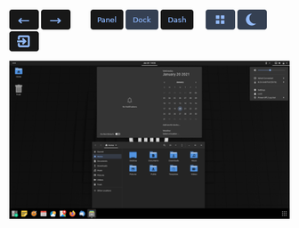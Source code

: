 </br>
</br>
</br>
</br>
</br>
</br>
</br>
</br>
</br>
</br>
</br>
</br>
</br>
</br>
</br>
</br>
</br>
</br>
</br>
</br>
</br>
</br>
</br>
</br>
</br>
</br>
</br>
</br>
</br>
</br>

<a href=""><img src="../btn/button_back_on.png"></a>
<a href=""><img src="../btn/button_next_on.png"></a>
&emsp;&emsp;
<a href=""><img src="../btn/button_panel_off.png"></a>
<a href=""><img src="../btn/button_dock_on.png"></a>
<a href=""><img src="../btn/button_dash_off.png"></a>
&emsp;
<a href=""><img src="../btn/button_icons_on.png"></a>
<a href=""><img src="../btn/button_dark_on.png"></a>
&emsp;&emsp;
<a href=""><img src="../btn/button_exit.png"></a>

<td> <img src="../img/3_dms.png"> </td>

<!--
<span id="test">
  <table>
    <tbody>
      <tr rowspan="2">
        <td>
          <a href=""><img src="../btn/button_back_on.png"></a>
          <a href=""><img src="../btn/button_next_on.png"></a>
          &emsp;
          <a href=""><img src="../btn/button_dark_on.png"></a>
          &emsp;
          <a href=""><img src="../btn/button_panel_off.png"></a>
          <a href=""><img src="../btn/button_dock_on.png"></a>
          <a href=""><img src="../btn/button_dash_off.png"></a>
          &emsp;
          <a href=""><img src="../btn/button_icons_on.png"></a>
        </td>
      </tr>
      <tr>
      </tr>
      <tr>
        <td> <img src="../img/3_dms.png"> </td>
      </tr>
    </tbody>
  </table>
</span>
-->

</br>
</br>
</br>
</br>
</br>
</br>
</br>
</br>
</br>
</br>
</br>
</br>
</br>
</br>
</br>
</br>
</br>
</br>
</br>
</br>
</br>
</br>
</br>
</br>
</br>
</br>
</br>
</br>
</br>
</br>
